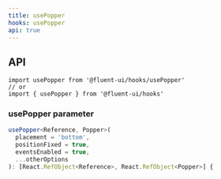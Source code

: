 ```yaml
---
title: usePopper
hooks: usePopper
api: true
---
```


## API

```
import usePopper from '@fluent-ui/hooks/usePopper'
// or
import { usePopper } from '@fluent-ui/hooks'
```

### usePopper parameter

```ts
usePopper<Reference, Popper>(
  placement = 'bottom',
  positionFixed = true,
  eventsEnabled = true,
  ...otherOptions
): [React.RefObject<Reference>, React.RefObject<Popper>] {
```
